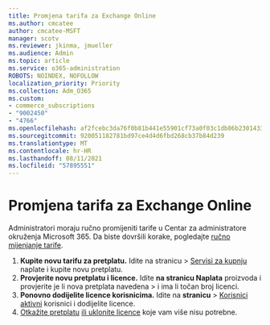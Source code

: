```yaml
---
title: Promjena tarifa za Exchange Online
ms.author: cmcatee
author: cmcatee-MSFT
manager: scotv
ms.reviewer: jkinma, jmueller
ms.audience: Admin
ms.topic: article
ms.service: o365-administration
ROBOTS: NOINDEX, NOFOLLOW
localization_priority: Priority
ms.collection: Adm_O365
ms.custom:
- commerce_subscriptions
- "9002450"
- "4766"
ms.openlocfilehash: af2fcebc3da76f0b81b441e55901cf73a0f03c1db86b23014332673d77cde88e
ms.sourcegitcommit: 920051182781bd97ce4d4d6fbd268cb37b84d239
ms.translationtype: MT
ms.contentlocale: hr-HR
ms.lasthandoff: 08/11/2021
ms.locfileid: "57895551"
---
```

# <a name="change-exchange-online-plans"></a>Promjena tarifa za Exchange Online

Administratori moraju ručno promijeniti tarife u Centar za administratore okruženja Microsoft 365. Da biste dovršili korake, pogledajte [ručno mijenjanje tarife](https://docs.microsoft.com/microsoft-365/commerce/subscriptions/change-plans-manually).

1. **Kupite novu tarifu za pretplatu.** Idite na stranicu  >  [Servisi za kupnju](https://go.microsoft.com/fwlink/p/?linkid=868433) naplate i kupite novu pretplatu.
2. **Provjerite novu pretplatu i licence.** Idite **na stranicu Naplata** proizvoda i provjerite je li nova pretplata navedena  >  [](https://go.microsoft.com/fwlink/p/?linkid=842054) i ima li točan broj licenci.
3. **Ponovno dodijelite licence korisnicima.** Idite na **stranicu**  >  [Korisnici aktivni](https://go.microsoft.com/fwlink/p/?linkid=834822) korisnici i dodijelite licence.
4. [Otkažite pretplatu](https://docs.microsoft.com/microsoft-365/commerce/subscriptions/cancel-your-subscription) [ili uklonite licence](https://docs.microsoft.com/microsoft-365/commerce/licenses/buy-licenses) koje vam više nisu potrebne.